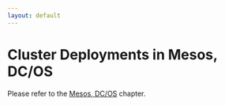 ```yaml
---
layout: default
---
```

Cluster Deployments in Mesos, DC/OS
===================================

Please refer to the [Mesos, DC/OS](../DCOS/README.md) chapter.